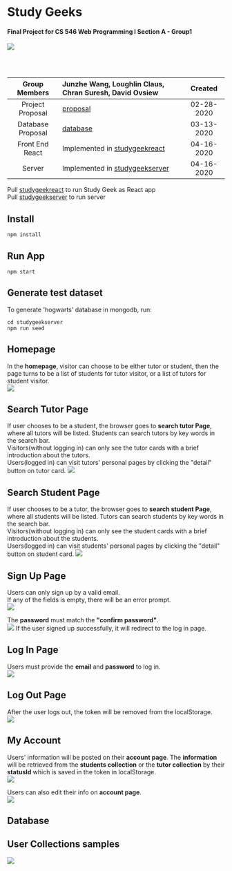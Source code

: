 # Study Geeks
#### Final Project for CS 546 Web Programming I Section A - Group1

![](https://github.com/JWang169/LintCodeJava/blob/master/static/Gifs/Snape.gif)

<br>
<br>

| __Group Members__ | Junzhe Wang, Loughlin Claus, Chran Suresh, David Ovsiew | Created |
|:-----------------:|:----------------------------------|:------------:|
| Project Proposal | [proposal](./files/Proposal.pdf)  | 02-28-2020 |
| Database Proposal| [database](./files/databaseProposal.pdf)| 03-13-2020 |
| Front End React  | Implemented in [studygeekreact](./studygeekreact) | 04-16-2020 |
| Server           | Implemented in [studygeekserver](./studygeekserver) | 04-16-2020 |


Pull [studygeekreact](./studygeekreact) to run Study Geek as React app <br>
Pull [studygeekserver](./studygeekserver) to run server
## Install
```shell
npm install 
```
## Run App

```shell
npm start
```
## Generate test dataset 
To generate 'hogwarts' database in mongodb, run:
```shell
cd studygeekserver
npm run seed
```

## Homepage
In the **homepage**, visitor can choose to be either tutor or student, then the page turns to be a list of students for tutor visitor, or a list of tutors for student visitor. <br>
<img src="https://github.com/JWang169/cs546-group1/blob/master/img/homepage.png">


## Search Tutor Page
If user chooses to be a student, the browser goes to **search tutor Page**, where all tutors will be listed. Students can search tutors by key words in the search bar.<br>
Visitors(without logging in) can only see the tutor cards with a brief introduction about the tutors. <br>
Users(logged in) can visit tutors' personal pages by clicking the "detail" button on tutor card.
<img src="https://github.com/JWang169/cs546-group1/blob/master/img/tutorList.png" >


## Search Student Page
If user chooses to be a tutor, the browser goes to **search student Page**, where all students will be listed. Tutors can search students by key words in the search bar.<br>
Visitors(without logging in) can only see the student cards with a brief introduction about the students. <br>
Users(logged in) can visit students' personal pages by clicking the "detail" button on student card.
<img src="https://github.com/JWang169/cs546-group1/blob/master/img/studentList.png" >


## Sign Up Page
Users can only sign up by a valid email. <br>
If any of the fields is empty, there will be an error prompt.<br/>
<img src="https://github.com/JWang169/cs546-group1/blob/master/img/emptyInput.png" >


The **password** must match the **"confirm password"**.<br/>
<img src="https://github.com/JWang169/cs546-group1/blob/master/img/passwordNoMatch.png" >
If the user signed up successfully, it will redirect to the log in page.<br/>


## Log In Page
Users must provide the **email** and **password** to log in.<br/>
<img src="https://github.com/JWang169/cs546-group1/blob/master/img/login.png" >


## Log Out Page
After the user logs out, the token will be removed from the localStorage.<br/>
<img src="https://github.com/JWang169/cs546-group1/blob/master/img/logout.png" >


## My Account
Users' information will be posted on their **account page**. The **information** will be retrieved from the **students collection** or the **tutor collection** by their **statusId** which is saved in the token in localStorage.<br/>
<img src="https://github.com/JWang169/cs546-group1/blob/master/img/myAccount.png">


Users can also edit their info on **account page**.<br/>
<img src="https://github.com/JWang169/cs546-group1/blob/master/img/editAccount.png">


## Database
## User Collections samples
<img src="https://github.com/JWang169/cs546-group1/blob/master/img/userDB.png">






